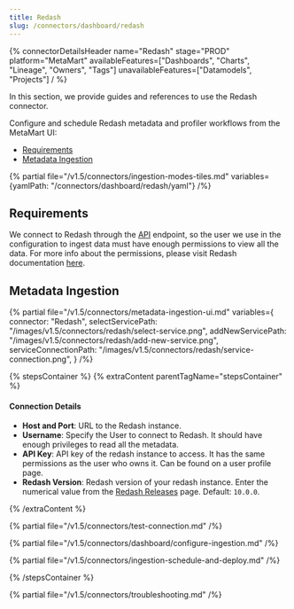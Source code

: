 ```yaml
---
title: Redash
slug: /connectors/dashboard/redash
---
```


{% connectorDetailsHeader
  name="Redash"
  stage="PROD"
  platform="MetaMart"
  availableFeatures=["Dashboards", "Charts", "Lineage", "Owners", "Tags"]
  unavailableFeatures=["Datamodels", "Projects"]
/ %}


In this section, we provide guides and references to use the Redash connector.

Configure and schedule Redash metadata and profiler workflows from the MetaMart UI:

- [Requirements](#requirements)
- [Metadata Ingestion](#metadata-ingestion)

{% partial file="/v1.5/connectors/ingestion-modes-tiles.md" variables={yamlPath: "/connectors/dashboard/redash/yaml"} /%}

## Requirements

We connect to Redash through the [API](https://redash.io/help/user-guide/integrations-and-api/api) endpoint, so the user
we use in the configuration to ingest data must have enough permissions to view all the data. For more info about the
permissions, please visit Redash documentation [here](https://redash.io/help/user-guide/users/permissions-groups).

## Metadata Ingestion

{% partial 
  file="/v1.5/connectors/metadata-ingestion-ui.md" 
  variables={
    connector: "Redash", 
    selectServicePath: "/images/v1.5/connectors/redash/select-service.png",
    addNewServicePath: "/images/v1.5/connectors/redash/add-new-service.png",
    serviceConnectionPath: "/images/v1.5/connectors/redash/service-connection.png",
} 
/%}

{% stepsContainer %}
{% extraContent parentTagName="stepsContainer" %}

#### Connection Details

- **Host and Port**: URL to the Redash instance.
- **Username**: Specify the User to connect to Redash. It should have enough privileges to read all the metadata.
- **API Key**: API key of the redash instance to access. It has the same permissions as the user who owns it. Can be found on a user profile page.
- **Redash Version**: Redash version of your redash instance. Enter the numerical value from the [Redash Releases](https://github.com/getredash/redash/releases) page. Default: `10.0.0`.

{% /extraContent %}

{% partial file="/v1.5/connectors/test-connection.md" /%}

{% partial file="/v1.5/connectors/dashboard/configure-ingestion.md" /%}

{% partial file="/v1.5/connectors/ingestion-schedule-and-deploy.md" /%}

{% /stepsContainer %}

{% partial file="/v1.5/connectors/troubleshooting.md" /%}

